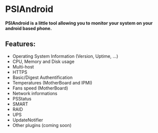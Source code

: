 # PSIAndroid


**PSIAndroid is a little tool allowing you to monitor your system on your android based phone.**

## Features:

 * Operating System Information (Version, Uptime, ...)
 * CPU, Memory and Disk usage
 * Multi-host
 * HTTPS
 * Basic/Digest Authentification
 * Temperatures (MotherBoard and IPMI)
 * Fans speed (MotherBoard)
 * Network informations
 * PSStatus
 * SMART
 * RAID
 * UPS
 * UpdateNotifier
 * Other plugins (coming soon)
